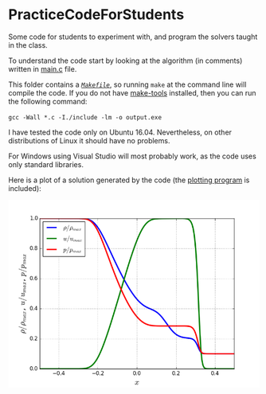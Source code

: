 # PracticeCodeForStudents
Some code for students to experiment with, and program the solvers taught in the class.

To understand the code start by looking at the algorithm (in comments) written in [main.c](https://github.com/heySourabh/PracticeCodeForStudents/blob/master/src/main.c)  file.

This folder contains a [*`Makefile`*](https://github.com/heySourabh/PracticeCodeForStudents/blob/master/Makefile), so running `make` at the command line will compile the code. If you do not have [make-tools](https://en.wikipedia.org/wiki/Make_(software)) installed, then you can run the following command:

`gcc -Wall *.c -I./include -lm -o output.exe`

I have tested the code only on Ubuntu 16.04.
Nevertheless, on other distributions of Linux it should have no problems.

For Windows using Visual Studio will most probably work, as the code uses only standard libraries.

Here is a plot of a solution generated by the code (the [plotting program](https://github.com/heySourabh/PracticeCodeForStudents/blob/master/plotSolution.py) is included):

![Plot](https://github.com/heySourabh/PracticeCodeForStudents/blob/master/property_distribution_plots.png?raw=true)

